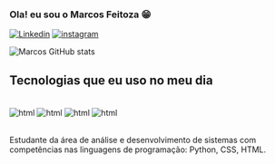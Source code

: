 ### Ola! eu sou o Marcos Feitoza 😁 

[![Linkedin](https://img.shields.io/badge/LinkedIn-0077B5?style=for-the-badge&logo=linkedin&logoColor=white)](https://www.linkedin.com/feed/?trk=404_page)
[![instagram](https://img.shields.io/badge/Instagram-E4405F?style=for-the-badge&logo=instagram&logoColor=white)](https://www.instagram.com/)

![Marcos GitHub stats](https://github-readme-stats.vercel.app/api?username=Marcos9897&show_icons=true&theme=dracula)

## Tecnologias que eu uso no meu dia 

<div  style="display: imline_block"><br/>
  <img align="center" alt="html" src="https://img.shields.io/badge/HTML5-E34F26?style=for-the-badge&logo=html5&logoColor=white">
   <img align="center" alt="html" src="https://img.shields.io/badge/CSS3-1572B6?style=for-the-badge&logo=css3&logoColor=white">
    <img align="center" alt="html" src="https://img.shields.io/badge/Python-14354C?style=for-the-badge&logo=python&logoColor=white">
     <img align="center" alt="html" src="https://img.shields.io/badge/JavaScript-323330?style=for-the-badge&logo=javascript&logoColor=F7DF1E">
</div><br/>

Estudante da área de análise e desenvolvimento de sistemas com competências nas linguagens de programação: Python, CSS, HTML.
